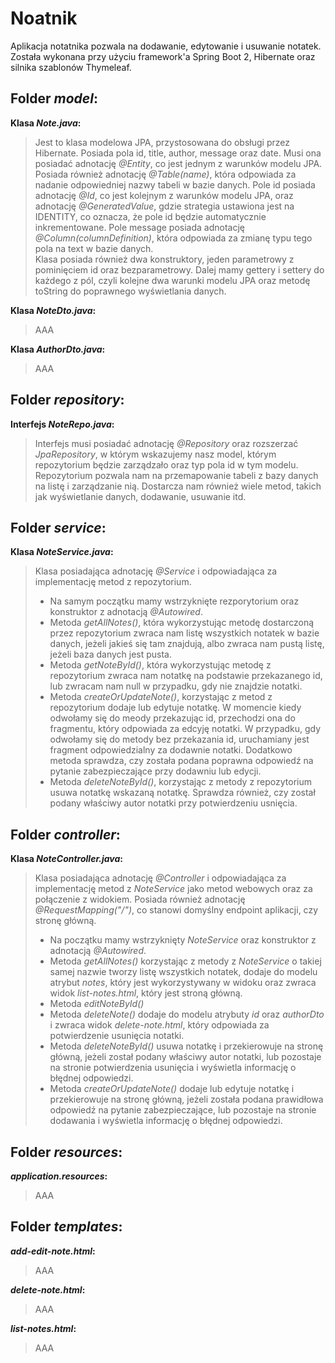 # Noatnik

Aplikacja notatnika pozwala na dodawanie, edytowanie i usuwanie notatek. Została wykonana przy użyciu framework'a Spring Boot 2, Hibernate oraz silnika szablonów Thymeleaf.

## Folder _model_:
**Klasa _Note.java_:**  
> Jest to klasa modelowa JPA, przystosowana do obsługi przez Hibernate. Posiada pola id, title, author, message oraz date. Musi ona posiadać adnotację _@Entity_, co jest jednym z warunków modelu JPA. Posiada również adnotację _@Table(name)_, która odpowiada za nadanie odpowiedniej nazwy tabeli w bazie danych. Pole id posiada adnotację _@Id_, co jest kolejnym z warunków modelu JPA, oraz adnotację _@GeneratedValue_, gdzie strategia ustawiona jest na IDENTITY, co oznacza, że pole id będzie automatycznie inkrementowane. Pole message posiada adnotację _@Column(columnDefinition)_, która odpowiada za zmianę typu tego pola na text w bazie danych.  
> Klasa posiada również dwa konstruktory, jeden parametrowy z pominięciem id oraz bezparametrowy. Dalej mamy gettery i settery do każdego z pól, czyli kolejne dwa warunki modelu JPA oraz metodę toString do poprawnego wyświetlania danych.

**Klasa _NoteDto.java_:**
> AAA

**Klasa _AuthorDto.java_:**
> AAA

## Folder _repository_:
**Interfejs _NoteRepo.java_:**
> Interfejs musi posiadać adnotację _@Repository_ oraz rozszerzać _JpaRepository_, w którym wskazujemy nasz model, którym repozytorium będzie zarządzało oraz typ pola id w tym modelu. Repozytorium pozwala nam na przemapowanie tabeli z bazy danych na listę i zarządzanie nią. Dostarcza nam również wiele metod, takich jak wyświetlanie danych, dodawanie, usuwanie itd.

## Folder _service_:
**Klasa _NoteService.java_:**
> Klasa posiadająca adnotację _@Service_ i odpowiadająca za implementację metod z repozytorium.
> - Na samym początku mamy wstrzyknięte rezporytorium oraz konstruktor z adnotacją _@Autowired_.
> - Metoda _getAllNotes()_, która wykorzystując metodę dostarczoną przez repozytorium zwraca nam listę wszystkich notatek w bazie danych, jeżeli jakieś się tam znajdują, albo zwraca nam pustą listę, jeżeli baza danych jest pusta.
> - Metoda _getNoteById()_, która wykorzystując metodę z repozytorium zwraca nam notatkę na podstawie przekazanego id, lub zwracam nam null w przypadku, gdy nie znajdzie notatki.
> - Metoda _createOrUpdateNote()_, korzystając z metod z repozytorium dodaje lub edytuje notatkę. W momencie kiedy odwołamy się do meody przekazując id, przechodzi ona do fragmentu, który odpowiada za edcyję notatki. W przypadku, gdy odwołamy się do metody bez przekazania id, uruchamiany jest fragment odpowiedzialny za dodawnie notatki. Dodatkowo metoda sprawdza, czy została podana poprawna odpowiedź na pytanie zabezpieczające przy dodawniu lub edycji.
> - Metoda _deleteNoteById()_, korzystając z metody z repozytorium usuwa notatkę wskazaną notatkę. Sprawdza również, czy został podany właściwy autor notatki przy potwierdzeniu usnięcia.

## Folder _controller_:
**Klasa _NoteController.java_:**
> Klasa posiadająca adnotację _@Controller_ i odpowiadająca za implementację metod z _NoteService_ jako metod webowych oraz za połączenie z widokiem. Posiada również adnotację _@RequestMapping("/")_, co stanowi domyślny endpoint aplikacji, czy stronę główną.
> - Na początku mamy wstrzyknięty _NoteService_ oraz konstruktor z adnotacją _@Autowired_.
> - Metoda _getAllNotes()_ korzystając z metody z _NoteService_ o takiej samej nazwie tworzy listę wszystkich notatek, dodaje do modelu atrybut _notes_, który jest wykorzystywany w widoku oraz zwraca widok _list-notes.html_, który jest stroną główną.
> - Metoda _editNoteById()_
> - Metoda _deleteNote()_ dodaje do modelu atrybuty _id_ oraz _authorDto_ i zwraca widok _delete-note.html_, który odpowiada za potwierdzenie usunięcia notatki.
> - Metoda _deleteNoteById()_ usuwa notatkę i przekierowuje na stronę główną, jeżeli został podany właściwy autor notatki, lub pozostaje na stronie potwierdzenia usunięcia i wyświetla informację o błędnej odpowiedzi.
> - Metoda _createOrUpdateNote()_ dodaje lub edytuje notatkę i przekierowuje na stronę główną, jeżeli została podana prawidłowa odpowiedź na pytanie zabezpieczające, lub pozostaje na stronie dodawania i wyświetla informację o błędnej odpowiedzi.

## Folder _resources_:
**_application.resources_:**
> AAA

## Folder _templates_:
**_add-edit-note.html_:**
> AAA

**_delete-note.html_:**
> AAA

**_list-notes.html_:**
> AAA
